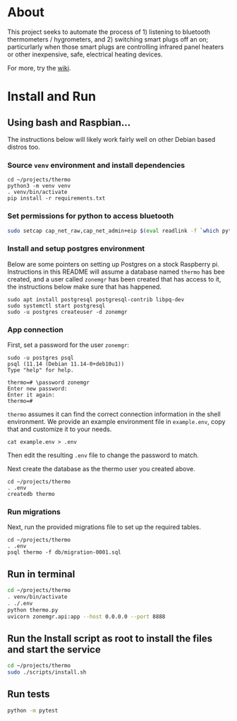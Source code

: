 # About
This project seeks to automate the process of 1) listening to bluetooth thermometers / hygrometers, and 2)
switching smart plugs off an on; particurlarly when those smart plugs are controlling infrared panel heaters
or other inexpensive, safe, electrical heating devices. 

For more, try the [wiki](https://github.com/kylehodgson/thermo/wiki).

# Install and Run

## Using bash and Raspbian...
The instructions below will likely work fairly well on other Debian based distros too. 
### Source `venv` environment and install dependencies
```
cd ~/projects/thermo
python3 -m venv venv
. venv/bin/activate
pip install -r requirements.txt
```

### Set permissions for python to access bluetooth
```bash
sudo setcap cap_net_raw,cap_net_admin+eip $(eval readlink -f `which python3`)
```

### Install and setup postgres environment
Below are some pointers on setting up Postgres on a stock Raspberry pi. Instructions in this README will assume a database named `thermo` has bee created, and a user called `zonemgr` has been created that has access to it, the instructions below make sure that has happened.
```
sudo apt install postgresql postgresql-contrib libpq-dev
sudo systemctl start postgresql
sudo -u postgres createuser -d zonemgr
```

### App connection
First, set a password for the user `zonemgr`:
```
sudo -u postgres psql
psql (11.14 (Debian 11.14-0+deb10u1))
Type "help" for help.

thermo=# \password zonemgr
Enter new password: 
Enter it again: 
thermo=# 
```

`thermo` assumes it can find the correct connection information in the shell environment. We provide an example environment file in `example.env`, copy that and customize it to your needs.

```
cat example.env > .env
```

Then edit the resulting `.env` file to change the password to match.

Next create the database as the thermo user you created above.
```
cd ~/projects/thermo
. .env
createdb thermo
```
### Run migrations

Next, run the provided migrations file to set up the required tables. 
```
cd ~/projects/thermo
. .env
psql thermo -f db/migration-0001.sql
```


## Run in terminal
```bash
cd ~/projects/thermo
. venv/bin/activate
. ./.env
python thermo.py
uvicorn zonemgr.api:app --host 0.0.0.0 --port 8888
```

## Run the Install script as root to install the files and start the service
```bash
cd ~/projects/thermo
sudo ./scripts/install.sh
```

## Run tests
```bash
python -m pytest
```
